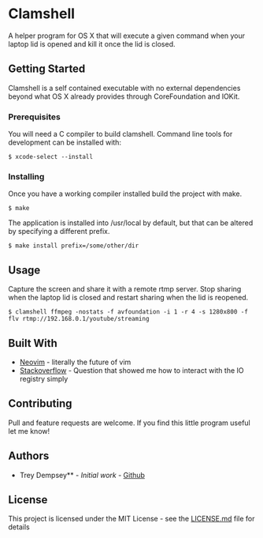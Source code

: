 # Clamshell

A helper program for OS X that will execute a given command when your laptop lid is opened and kill it once the lid is closed.

## Getting Started

Clamshell is a self contained executable with no external dependencies beyond what OS X already provides through CoreFoundation and IOKit.

### Prerequisites

You will need a C compiler to build clamshell. Command line tools for development can be installed with:

``
$ xcode-select --install
``

### Installing

Once you have a working compiler installed build the project with make.

``
$ make
``

The application is installed into /usr/local by default, but that can be altered by specifying a different prefix.

``
$ make install prefix=/some/other/dir
``

## Usage

Capture the screen and share it with a remote rtmp server. Stop sharing when the laptop lid is closed and restart sharing when the lid is reopened.

``
$ clamshell ffmpeg -nostats -f avfoundation -i 1 -r 4 -s 1280x800 -f flv rtmp://192.168.0.1/youtube/streaming
``

## Built With

* [Neovim](https://neovim.io/) - literally the future of vim
* [Stackoverflow](https://stackoverflow.com/questions/20070333/obtain-model-identifier-string-on-os-x) - Question that showed me how to interact with the IO registry simply

## Contributing

Pull and feature requests are welcome. If you find this little program useful let me know!

## Authors

* Trey Dempsey** - *Initial work* - [Github](https://github.com/treydempsey)

## License

This project is licensed under the MIT License - see the [LICENSE.md](LICENSE.md) file for details
